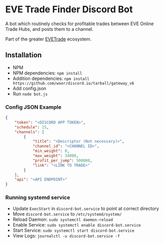 # EVE Trade Finder Discord Bot

A bot which routinely checks for profitable trades between EVE Online Trade Hubs, and posts them to a channel.

Part of the greater [EVETrade](https://github.com/awhipp/evetrade) ecosystem.

## Installation

* NPM
* NPM dependencies: `npm install`
* Addition dependencies: `npm install https://github.com/woor/discord.io/tarball/gateway_v6`
* Add config.json
* Run `node bot.js`


### Config JSON Example

```json
{
    "token": "<DISCORD APP TOKEN>",
    "schedule": 15,
    "channels": [
        {
            "title": "<Descriptor (Not necessary)>",
            "channel_id": "<CHANNEL ID>",
            "min_weight": 0,
            "max_weight": 34000,
            "profit_per_jump": 500000,
            "link": "<LINK TO TRADE>"
        }
    ],
    "api": "<API ENDPOINT>"
}
```

### Running systemd service

* Update `ExecStart` in `discord-bot.service` to point at correct directory
* Move `discord-bot.service` to `/etc/systemd/system/`
* Reload Daemon: `sudo systemctl daemon-reload`
* Enable Service: `sudo systemctl enable discord-bot.service`
* Start Service: `sudo systemctl start discord-bot.service`
* View Logs: `journalctl -u discord-bot.service -f`
